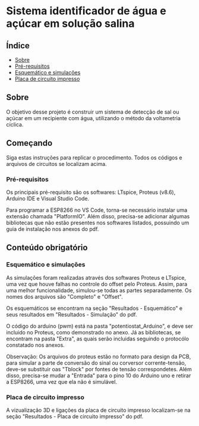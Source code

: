 # Sistema identificador de água e açúcar em solução salina

## Índice
+ [Sobre](#sobre)
+ [Pré-requisitos](#pre_req)
+ [Esquemático e simulações](#sim)
+ [Placa de circuito impresso](#cir)

<h2 id="sobre">Sobre</h2>

O objetivo desse projeto é construir um sistema de detecção de sal ou açúcar em um recipiente com água, utilizando o método da voltametria cíclica.

<h2 id="comecando">Começando</h2>

Siga estas instruções para replicar o procedimento. Todos os códigos e arquivos de circuitos se localizam acima.

<h3 id='pre_req'>Pré-requisitos</h3>

Os principais pré-requisito são os softwares: LTspice, Proteus (v8.6), Arduino IDE e Visual Studio Code.

Para programar a ESP8266 no VS Code, torna-se necessário instalar uma extensão chamada "PlatformIO". Além disso, precisa-se adicionar algumas bibliotecas que não estão presentes nos softwares listados, possuindo um guia de instalação nos anexos do pdf.

<h2 id="obr">Conteúdo obrigatório</h2>

<h3 id='sim'>Esquemático e simulações</h3>

As simulações foram realizadas através dos softwares Proteus e LTspice, uma vez que houve falhas no controle do offset pelo Proteus. Assim, para uma melhor funcionalidade, simulou-se todas as partes separadamente. Os nomes dos arquivos são "Completo" e "Offset".

Os esquemáticos se encontram na seção "Resultados - Esquemático" e seus resultados em "Resultados - Simulação" do pdf.

O código do arduino (pwm) está na pasta "potentiostat_Arduino", e deve ser incluido no Proteus, como demonstrado no anexo. Já as bibliotecas, se encontram na pasta "Extra", as quais serão incluidas seguindo o protocólo constatado nos anexos.

Observação: Os arquivos do proteus estão no formato para design da PCB, para simular a parte de conversão do sinal ou corversor corrente-tensão, deve-se substituir oas "Tblock" por fontes de tensão correspondetes. Além disso, precisa-se mudar a "Entrada" para o pino 10 do Arduino uno e retirar a ESP8266, uma vez que ela não é simulável.

<h3 id='cir'>Placa de circuito impresso</h3>

A vizualização 3D e ligações da placa de circuito impresso localizam-se na seção "Resultados - Placa de circuito impresso" do pdf.


